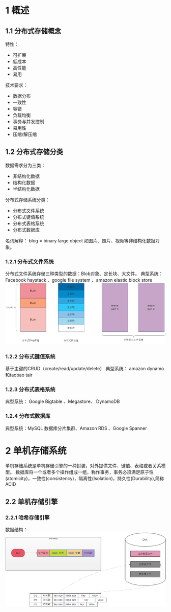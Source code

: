 # 1 概述
## 1.1 分布式存储概念
特性：
* 可扩展
* 低成本
* 高性能
* 易用

技术要求：

*  数据分布
*  一致性
*  容错
*  负载均衡
*  事务与并发控制
*  易用性
*  压缩/解压缩

## 1.2 分布式存储分类
数据需求分为三类：
* 非结构化数据
* 结构化数据
* 半结构化数据

分布式存储系统分类：
* 分布式文件系统
* 分布式键值系统
* 分布式表格系统
* 分布式数据库

名词解释：
blog = binary large object 如图片、照片、视频等非结构化数据对象。
### 1.2.1 分布式文件系统
分布式文件系统存储三种类型的数据：Blob对象、定长块、大文件。
典型系统：Facebook haystack 、google file system 、amazon elastic block store
![分布式文件系统](https://github.com/kernelai/note/blob/master/%E5%A4%A7%E8%A7%84%E6%A8%A1%E5%88%86%E5%B8%83%E5%BC%8F%E5%AD%98%E5%82%A8%E7%B3%BB%E7%BB%9F/pic/%E5%88%86%E5%B8%83%E5%BC%8F%E6%96%87%E4%BB%B6%E7%B3%BB%E7%BB%9F01.png) 
### 1.2.2 分布式键值系统
基于主键的CRUD（create/read/update/delete）
典型系统： amazon dynamo和taobao tair
### 1.2.3 分布式表格系统
典型系统： Google Bigtable 、Megastore、 DynamoDB
### 1.2.4 分布式数据库
典型系统：MySQL 数据库分片集群、Amazon RDS 、Google Spanner
# 2 单机存储系统
单机存储系统是单机存储引擎的一种封装，对外提供文件、键值、表格或者关系模型。
数据库将一个或者多个操作组成一组，称作事务，事务必须满足原子性(atomicity)，一致性(consistency)，隔离性(Isolation)，持久性(Durability),简称ACID
## 2.2 单机存储引擎
### 2.2.1 哈希存储引擎
数据结构：
![bitcask](https://github.com/kernelai/note/blob/master/%E5%A4%A7%E8%A7%84%E6%A8%A1%E5%88%86%E5%B8%83%E5%BC%8F%E5%AD%98%E5%82%A8%E7%B3%BB%E7%BB%9F/pic/bitcask.bmp) 

